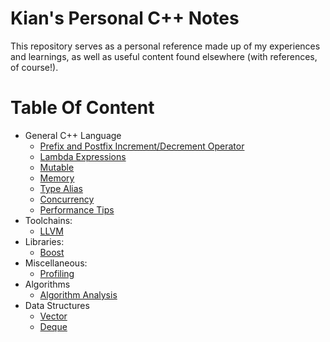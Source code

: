 # Kian's Personal C++ Notes
This repository serves as a personal reference made up of my experiences and learnings, as well as useful content found elsewhere (with references, of course!).

# Table Of Content
- General C++ Language
  - [Prefix and Postfix Increment/Decrement Operator](general/incr_decr_op.md)
  - [Lambda Expressions](general/lambda_expressions.md)
  - [Mutable](general/mutable.md)
  - [Memory](general/memory.md)
  - [Type Alias](general/type_alias.md)
  - [Concurrency](general/concurrency.md)
  - [Performance Tips](general/performance_tips.md)
- Toolchains:
  - [LLVM](toolchains/llvm.md)
- Libraries:
  - [Boost](libraries/boost.md)
- Miscellaneous:
  - [Profiling](miscellaneous/profiling.md)
- Algorithms
  - [Algorithm Analysis](algorithms/analysis.md)
- Data Structures
  - [Vector](data_structures/vector.md)
  - [Deque](data_structures/deque.md)
